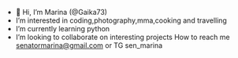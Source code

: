 - 👋 Hi, I’m Marina (@Gaika73)
-  I’m interested in coding,photography,mma,cooking and travelling
-  I’m currently learning python
-  I’m looking to collaborate on interesting projects How to reach me senatormarina@gmail.com or TG sen_marina

<!---
Gaika73/Gaika73 is a ✨ special ✨ repository because its `README.md` (this file) appears on your GitHub profile.
You can click the Preview link to take a look at your changes.
--->
